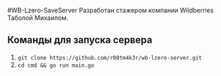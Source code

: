 #WB-Lzero-SaveServer
Разработан стажером компании Wildberries Таболой Михаилом.

## Команды для запуска сервера
1. `git clone https://github.com/r00tm4k3r/wb-lzero-server.git` 
2. `cd cmd && go run main.go`